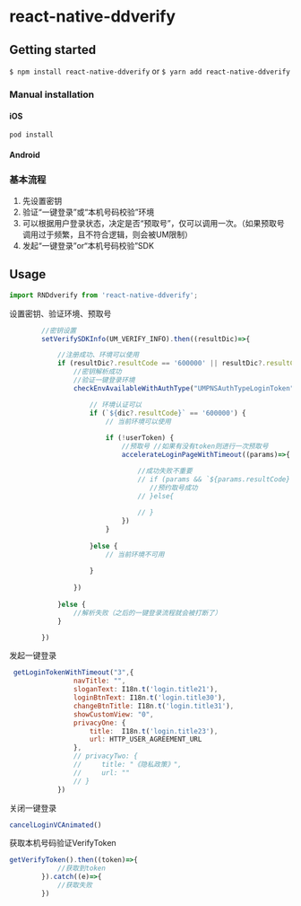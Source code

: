 
# react-native-ddverify

## Getting started

`$ npm install react-native-ddverify` or `$ yarn add react-native-ddverify`


### Manual installation


#### iOS
`pod install`



#### Android


### 基本流程
1. 先设置密钥
2. 验证“一键登录”或“本机号码校验”环境
3. 可以根据用户登录状态，决定是否“预取号”，仅可以调用一次。（如果预取号调用过于频繁，且不符合逻辑，则会被UM限制）
4. 发起“一键登录”or“本机号码校验”SDK
## Usage
```javascript
import RNDdverify from 'react-native-ddverify';
```
设置密钥、验证环境、预取号
```javascript
		//密钥设置
        setVerifySDKInfo(UM_VERIFY_INFO).then((resultDic)=>{

            //注册成功、环境可以使用
            if (resultDic?.resultCode == '600000' || resultDic?.resultCode == '600024') {
                //密钥解析成功
				//验证一键登录环境
                checkEnvAvailableWithAuthType("UMPNSAuthTypeLoginToken").then((dic)=>{

                    // 环境认证可以
                    if (`${dic?.resultCode}` == '600000') {
                        // 当前环境可以使用
                        
                        if (!userToken) {
                            //预取号 //如果有没有token则进行一次预取号
                            accelerateLoginPageWithTimeout((params)=>{

								//成功失败不重要
                                // if (params && `${params.resultCode}` == '600000') {
                                   //预约取号成功 
                                // }else{
                              
                                // }
                            })
                        }
                        
                    }else {
                        // 当前环境不可用
                        
                    }
                
                })
          
            }else {
                //解析失败（之后的一键登录流程就会被打断了）
            }

        })
```

发起一键登录
```js
 getLoginTokenWithTimeout("3",{
                navTitle: "",
                sloganText: I18n.t('login.title21'),
                loginBtnText: I18n.t('login.title30'),
                changeBtnTitle: I18n.t('login.title31'),
                showCustomView: "0",
                privacyOne: {
                    title:  I18n.t('login.title23'),
                    url: HTTP_USER_AGREEMENT_URL
                },
                // privacyTwo: {
                //     title: "《隐私政策》",
                //     url: ""
                // }
            })
```
关闭一键登录
```js
cancelLoginVCAnimated()
```
获取本机号码验证VerifyToken
```js
getVerifyToken().then((token)=>{
            //获取到token
        }).catch((e)=>{
            //获取失败
        })
```